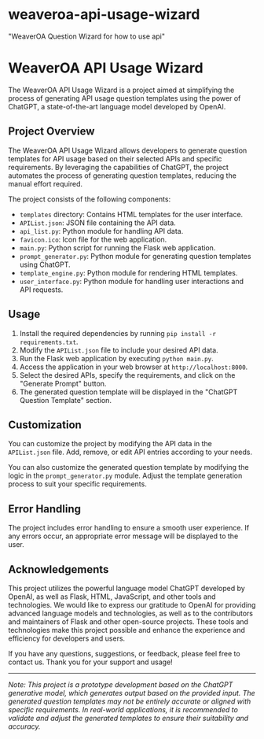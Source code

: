 # weaveroa-api-usage-wizard
"WeaverOA Question Wizard for how to use api"
# WeaverOA API Usage Wizard

The WeaverOA API Usage Wizard is a project aimed at simplifying the process of generating API usage question templates using the power of ChatGPT, a state-of-the-art language model developed by OpenAI.

## Project Overview

The WeaverOA API Usage Wizard allows developers to generate question templates for API usage based on their selected APIs and specific requirements. By leveraging the capabilities of ChatGPT, the project automates the process of generating question templates, reducing the manual effort required.

The project consists of the following components:
- `templates` directory: Contains HTML templates for the user interface.
- `APIList.json`: JSON file containing the API data.
- `api_list.py`: Python module for handling API data.
- `favicon.ico`: Icon file for the web application.
- `main.py`: Python script for running the Flask web application.
- `prompt_generator.py`: Python module for generating question templates using ChatGPT.
- `template_engine.py`: Python module for rendering HTML templates.
- `user_interface.py`: Python module for handling user interactions and API requests.

## Usage

1. Install the required dependencies by running `pip install -r requirements.txt`.
2. Modify the `APIList.json` file to include your desired API data.
3. Run the Flask web application by executing `python main.py`.
4. Access the application in your web browser at `http://localhost:8000`.
5. Select the desired APIs, specify the requirements, and click on the "Generate Prompt" button.
6. The generated question template will be displayed in the "ChatGPT Question Template" section.

## Customization

You can customize the project by modifying the API data in the `APIList.json` file. Add, remove, or edit API entries according to your needs.

You can also customize the generated question template by modifying the logic in the `prompt_generator.py` module. Adjust the template generation process to suit your specific requirements.

## Error Handling

The project includes error handling to ensure a smooth user experience. If any errors occur, an appropriate error message will be displayed to the user.

## Acknowledgements

This project utilizes the powerful language model ChatGPT developed by OpenAI, as well as Flask, HTML, JavaScript, and other tools and technologies. We would like to express our gratitude to OpenAI for providing advanced language models and technologies, as well as to the contributors and maintainers of Flask and other open-source projects. These tools and technologies make this project possible and enhance the experience and efficiency for developers and users.

If you have any questions, suggestions, or feedback, please feel free to contact us. Thank you for your support and usage!

---
*Note: This project is a prototype development based on the ChatGPT generative model, which generates output based on the provided input. The generated question templates may not be entirely accurate or aligned with specific requirements. In real-world applications, it is recommended to validate and adjust the generated templates to ensure their suitability and accuracy.*
